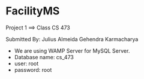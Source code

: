 FacilityMS
==========
Project 1  ==> Class CS 473

Submitted By:
Julius Almeida
Gehendra Karmacharya​

- We are using WAMP Server for MySQL Server.
- Database name: cs_473
- user: root
- password: root



